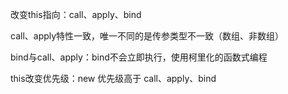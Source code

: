 改变this指向：call、apply、bind

call、apply特性一致，唯一不同的是传参类型不一致（数组、非数组）

bind与call、apply：bind不会立即执行，使用柯里化的函数式编程

this改变优先级：new 优先级高于 call、apply、bind

